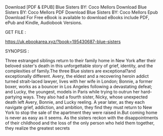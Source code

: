 Download [PDF & EPUB] Blue Sisters BY: Coco Mellors Download Blue Sisters BY: Coco Mellors PDF Download Blue Sisters BY: Coco Mellors Epub Download For Free eBook is available to download eBooks include PDF, ePub and Kindle, Audiobook Versions.

GET FILE :

https://uk.ebookarea.xyz/?book=195430687-blue-sisters

SYNOPSIS : 

Three estranged siblings return to their family home in New York after their beloved sister's death in this unforgettable story of grief, identity, and the complexities of family.The three Blue sisters are exceptional?and exceptionally different. Avery, the eldest and a recovering heroin addict turned strait-laced lawyer, lives with her wife in London; Bonnie, a former boxer, works as a bouncer in Los Angeles following a devastating defeat; and Lucky, the youngest, models in Paris while trying to outrun her hard-partying ways. They also had a fourth sister, Nicky, whose unexpected death left Avery, Bonnie, and Lucky reeling. A year later, as they each navigate grief, addiction, and ambition, they find they must return to New York to stop the sale of the apartment they were raised in.But coming home is never as easy as it seems. As the sisters reckon with the disappointments of their childhood and the loss of the only person who held them together, they realize the greatest secrets 
